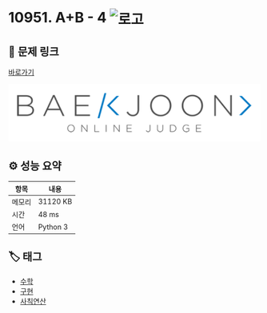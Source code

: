 # 10951. A+B - 4 <img src="https://d2gd6pc034wcta.cloudfront.net/tier/1.svg" alt="로고" height="32" style="vertical-align: middle;" />

## 🔗 문제 링크

[바로가기](https://www.acmicpc.net/problem/10951)

![백준 로고](../../images/boj.png)

## ⚙️ 성능 요약

| 항목   | 내용     |
| ------ | -------- |
| 메모리 | 31120 KB |
| 시간   | 48 ms    |
| 언어   | Python 3 |

## 🏷️ 태그

- [수학](https://www.acmicpc.net/problemset?sort=ac_desc&algo=124)
- [구현](https://www.acmicpc.net/problemset?sort=ac_desc&algo=102)
- [사칙연산](https://www.acmicpc.net/problemset?sort=ac_desc&algo=121)
